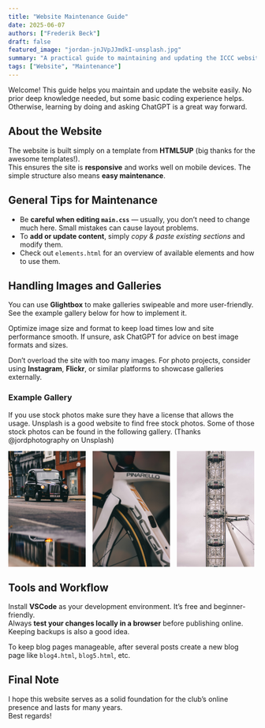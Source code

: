 ```yaml
---
title: "Website Maintenance Guide"
date: 2025-06-07
authors: ["Frederik Beck"]
draft: false
featured_image: "jordan-jnJVpJJmdkI-unsplash.jpg"
summary: "A practical guide to maintaining and updating the ICCC website, including tips for content, images, galleries, tools, and workflow."
tags: ["Website", "Maintenance"]
---
```


Welcome! This guide helps you maintain and update the website easily. No prior deep knowledge needed, but some basic coding experience helps. Otherwise, learning by doing and asking ChatGPT is a great way forward.

## About the Website

The website is built simply on a template from **HTML5UP** (big thanks for the awesome templates!).  
This ensures the site is **responsive** and works well on mobile devices. The simple structure also means **easy maintenance**.

## General Tips for Maintenance

- Be **careful when editing `main.css`** — usually, you don’t need to change much here. Small mistakes can cause layout problems.
- To **add or update content**, simply *copy & paste existing sections* and modify them.
- Check out `elements.html` for an overview of available elements and how to use them.

## Handling Images and Galleries

You can use **Glightbox** to make galleries swipeable and more user-friendly. See the example gallery below for how to implement it.

Optimize image size and format to keep load times low and site performance smooth. If unsure, ask ChatGPT for advice on best image formats and sizes.

Don’t overload the site with too many images. For photo projects, consider using **Instagram**, **Flickr**, or similar platforms to showcase galleries externally.

### Example Gallery

If you use stock photos make sure they have a license that allows the usage. Unsplash is a good website to find free stock photos. Some of those stock photos can be found in the following gallery. (Thanks @jordphotography on Unsplash)


<!-- Three Images Side by Side (Zoomed, fixed aspect ratio 2:3) -->
<div style="display:flex; gap:1em; flex-wrap:wrap; margin-bottom:1.5em;">

  <div style="flex:1; max-width:calc(33% - 0.66em); display:flex; justify-content:center; align-items:center;">
    <img src="jordan-jnJVpJJmdkI-unsplash.jpg" alt="Sample Image 1" style="width:100%; aspect-ratio:2/3; object-fit:cover;" />
  </div>

  <div style="flex:1; max-width:calc(33% - 0.66em); display:flex; justify-content:center; align-items:center;">
    <img src="jordan-SWh8uPmVx2g-unsplash.jpg" alt="Sample Image 2" style="width:100%; aspect-ratio:2/3; object-fit:cover;" />
  </div>

  <div style="flex:1; max-width:calc(33% - 0.66em); display:flex; justify-content:center; align-items:center;">
    <img src="jordan-jOr2qGvelSU-unsplash.jpg" alt="Sample Image 3" style="width:100%; aspect-ratio:2/3; object-fit:cover;" />
  </div>

</div>




## Tools and Workflow

Install **VSCode** as your development environment. It’s free and beginner-friendly.  
Always **test your changes locally in a browser** before publishing online. Keeping backups is also a good idea.

To keep blog pages manageable, after several posts create a new blog page like `blog4.html`, `blog5.html`, etc.

## Final Note

I hope this website serves as a solid foundation for the club’s online presence and lasts for many years.  
Best regards!
